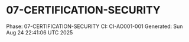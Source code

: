 # 07-CERTIFICATION-SECURITY
Phase: 07-CERTIFICATION-SECURITY
CI: CI-AO001-001
Generated: Sun Aug 24 22:41:06 UTC 2025
